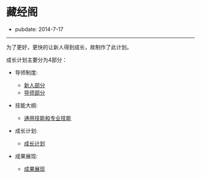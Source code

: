 # 藏经阁

- pubdate: 2014-7-17

------

为了更好，更快的让新人得到成长，故制作了此计划。

成长计划主要分为4部分：

- 导师制度:
	- [新人部分](./tech/student/)
	- [导师部分](./tech/teacher/)

- 技能大纲:
	- [通用技能和专业技能](./skill/skill/uedskill.html)

- 成长计划:
	- [成长计划](./grow/)

- 成果展现:
	- [成果展现](./result/)